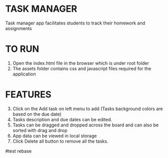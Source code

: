 # TASK MANAGER
Task manager app facilitates students to track their homework and assignments

# TO RUN
1. Open the index.html file in the browser which is under root folder
2. The assets folder contains css and javascript files required for the application

# FEATURES
3. Click on the Add task on left menu to add (Tasks background colors are based on the due date) 
4. Tasks description and due dates can be edited.
5. Tasks can be dragged and dropped across the board and can also be sorted with drag and drop
5. App data can be viewed in local storage
6. Click Delete all button to remove all the tasks.


#test rebase